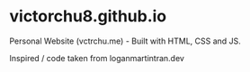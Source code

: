 # victorchu8.github.io
Personal Website (vctrchu.me) - Built with HTML, CSS and JS.

Inspired / code taken from loganmartintran.dev
